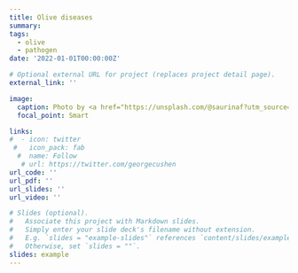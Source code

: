 ```yaml
---
title: Olive diseases
summary: 
tags:
  - olive
  - pathogen
date: '2022-01-01T00:00:00Z'

# Optional external URL for project (replaces project detail page).
external_link: ''

image:
  caption: Photo by <a href="https://unsplash.com/@saurinaf?utm_source=unsplash&utm_medium=referral&utm_content=creditCopyText">Flor Saurina</a> on <a href="https://unsplash.com/s/photos/olive-tree?utm_source=unsplash&utm_medium=referral&utm_content=creditCopyText">Unsplash</a>
  focal_point: Smart

links:
#  - icon: twitter
 #   icon_pack: fab
  #  name: Follow
   # url: https://twitter.com/georgecushen
url_code: ''
url_pdf: ''
url_slides: ''
url_video: ''

# Slides (optional).
#   Associate this project with Markdown slides.
#   Simply enter your slide deck's filename without extension.
#   E.g. `slides = "example-slides"` references `content/slides/example-slides.md`.
#   Otherwise, set `slides = ""`.
slides: example
---
```




